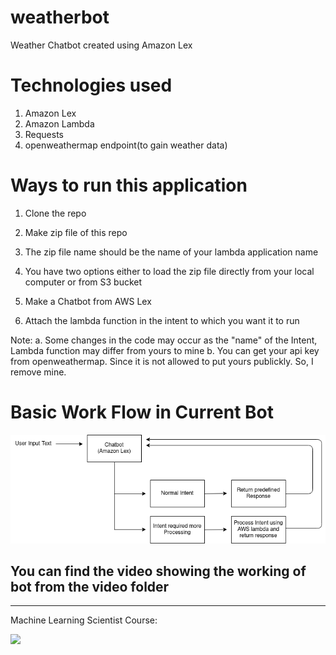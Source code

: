 # weatherbot

Weather Chatbot created using Amazon Lex

# Technologies used
1. Amazon Lex
2. Amazon Lambda
3. Requests
4. openweathermap endpoint(to gain weather data)

#  Ways to run this application
1. Clone the repo
2. Make zip file of this repo
  1. The zip file name should be the name of your lambda application name
  2. You have two options either to load the zip file directly from your local computer or from S3 bucket

3. Make a Chatbot from AWS Lex
4. Attach the lambda function in the intent to which you want it to run

Note:
  a. Some changes in the code may occur as the "name" of the Intent, Lambda function may differ from yours to mine
  b. You can get your api key from openweathermap. Since it is not allowed to put yours publickly. So, I remove mine.

# Basic Work Flow in Current Bot

<img src= "https://github.com/milan400/weatherbot/blob/main/images/working.png"/>

## You can find the video showing the working of bot from the video folder

-------------------------------------------------------------------------------------------------
Machine Learning Scientist Course:

<img src="https://github.com/milan400/RekognitionS3/blob/master/machinelearning.png"/>
